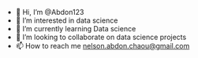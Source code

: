 - 👋 Hi, I’m @Abdon123
- 👀 I’m interested in data science 
- 🌱 I’m currently learning Data science 
- 💞️ I’m looking to collaborate on data science projects
- 📫 How to reach me nelson.abdon.chaou@gmail.com

<!---
Abdon123/Abdon123 is a ✨ special ✨ repository because its `README.md` (this file) appears on your GitHub profile.
You can click the Preview link to take a look at your changes.
--->
